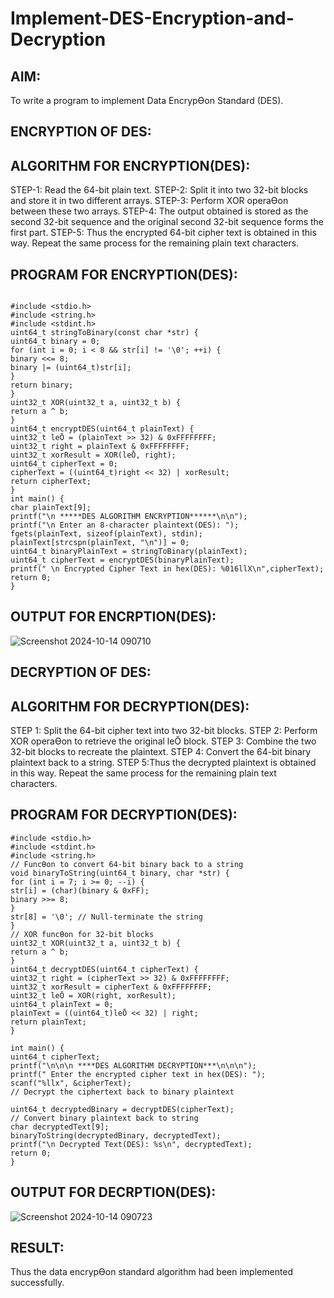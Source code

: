 # Implement-DES-Encryption-and-Decryption
## AIM:
To write a program to implement Data EncrypƟon Standard (DES).

## ENCRYPTION OF DES:
## ALGORITHM FOR ENCRYPTION(DES):

STEP-1: Read the 64-bit plain text.
STEP-2: Split it into two 32-bit blocks and store it in two different arrays.
STEP-3: Perform XOR operaƟon between these two arrays.
STEP-4: The output obtained is stored as the second 32-bit sequence and the
original second 32-bit sequence forms the first part.
STEP-5: Thus the encrypted 64-bit cipher text is obtained in this way. Repeat
the same process for the remaining plain text characters.
## PROGRAM FOR ENCRYPTION(DES):
```

#include <stdio.h>
#include <string.h>
#include <stdint.h>
uint64_t stringToBinary(const char *str) {
uint64_t binary = 0;
for (int i = 0; i < 8 && str[i] != '\0'; ++i) {
binary <<= 8;
binary |= (uint64_t)str[i];
}
return binary;
}
uint32_t XOR(uint32_t a, uint32_t b) {
return a ^ b;
}
uint64_t encryptDES(uint64_t plainText) {
uint32_t leŌ = (plainText >> 32) & 0xFFFFFFFF;
uint32_t right = plainText & 0xFFFFFFFF;
uint32_t xorResult = XOR(leŌ, right);
uint64_t cipherText = 0;
cipherText = ((uint64_t)right << 32) | xorResult;
return cipherText;
}
int main() {
char plainText[9];
printf("\n *****DES ALGORITHM ENCRYPTION******\n\n");
printf("\n Enter an 8-character plaintext(DES): ");
fgets(plainText, sizeof(plainText), stdin);
plainText[strcspn(plainText, "\n")] = 0;
uint64_t binaryPlainText = stringToBinary(plainText);
uint64_t cipherText = encryptDES(binaryPlainText);
printf(" \n Encrypted Cipher Text in hex(DES): %016llX\n",cipherText);
return 0;
}

```
## OUTPUT FOR ENCRPTION(DES):

![Screenshot 2024-10-14 090710](https://github.com/user-attachments/assets/681e7d8e-7f20-4f99-87ff-364ace15d88e)

## DECRYPTION OF DES:

## ALGORITHM FOR DECRYPTION(DES):
STEP 1: Split the 64-bit cipher text into two 32-bit blocks.
STEP 2: Perform XOR operaƟon to retrieve the original leŌ block.
STEP 3: Combine the two 32-bit blocks to recreate the plaintext.
STEP 4: Convert the 64-bit binary plaintext back to a string.
STEP 5:Thus the decrypted plaintext is obtained in this way. Repeat the same
process for the remaining plain text characters.

## PROGRAM FOR DECRYPTION(DES):
```
#include <stdio.h>
#include <stdint.h>
#include <string.h>
// FuncƟon to convert 64-bit binary back to a string
void binaryToString(uint64_t binary, char *str) {
for (int i = 7; i >= 0; --i) {
str[i] = (char)(binary & 0xFF);
binary >>= 8;
}
str[8] = '\0'; // Null-terminate the string
}
// XOR funcƟon for 32-bit blocks
uint32_t XOR(uint32_t a, uint32_t b) {
return a ^ b;
}
uint64_t decryptDES(uint64_t cipherText) {
uint32_t right = (cipherText >> 32) & 0xFFFFFFFF;
uint32_t xorResult = cipherText & 0xFFFFFFFF;
uint32_t leŌ = XOR(right, xorResult);
uint64_t plainText = 0;
plainText = ((uint64_t)leŌ << 32) | right;
return plainText;
}

int main() {
uint64_t cipherText;
printf("\n\n\n ****DES ALGORITHM DECRYPTION***\n\n\n");
printf(" Enter the encrypted cipher text in hex(DES): ");
scanf("%llx", &cipherText);
// Decrypt the ciphertext back to binary plaintext

uint64_t decryptedBinary = decryptDES(cipherText);
// Convert binary plaintext back to string
char decryptedText[9];
binaryToString(decryptedBinary, decryptedText);
printf("\n Decrypted Text(DES): %s\n", decryptedText);
return 0;
}
```

## OUTPUT FOR DECRPTION(DES):
![Screenshot 2024-10-14 090723](https://github.com/user-attachments/assets/ac3e9c80-1984-4817-b630-bed8d4b3784d)


## RESULT:

Thus the data encrypƟon standard algorithm had been implemented
successfully.
